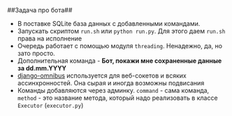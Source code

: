 ##Задача про бота##

* В поставке SQLite база данных с добавленными командами.
* Запускать скриптом `run.sh` или `python run.py`. Для этого даем `run.sh` права на исполнение
* Очередь работает с помощью модуля `threading`. Ненадежно, да, но зато просто.
* Дополнительная команда - **Бот, покажи мне сохраненные данные за dd.mm.YYYY**
* [django-omnibus](https://github.com/moccu/django-omnibus) используется для веб-сокетов и всяких ассинхронностей. Она сырая и иногда возможны подвисания
* Команды добавляются через админку. `command` - сама команда, `method` - это название метода, который надо реализовать в классе `Executor` (`executor.py`)
